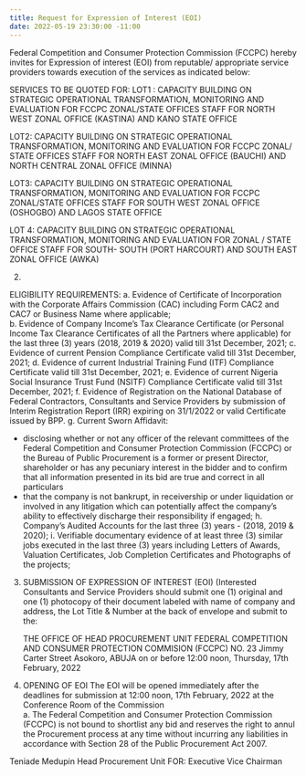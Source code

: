 ```yaml
---
title: Request for Expression of Interest (EOI)
date: 2022-05-19 23:30:00 -11:00
---
```




Federal Competition and Consumer Protection Commission (FCCPC) hereby invites for Expression of interest (EOI) from reputable/ appropriate service providers towards execution of the services as indicated below:

SERVICES TO BE QUOTED FOR:
LOT1 : CAPACITY BUILDING ON STRATEGIC OPERATIONAL TRANSFORMATION, MONITORING AND EVALUATION FOR FCCPC ZONAL/STATE OFFICES STAFF FOR NORTH WEST ZONAL OFFICE (KASTINA) AND KANO STATE OFFICE

LOT2: CAPACITY BUILDING ON STRATEGIC OPERATIONAL TRANSFORMATION, MONITORING AND EVALUATION FOR FCCPC ZONAL/ STATE OFFICES STAFF FOR NORTH EAST ZONAL OFFICE (BAUCHI) AND NORTH CENTRAL ZONAL OFFICE (MINNA)
 
LOT3: CAPACITY BUILDING ON STRATEGIC OPERATIONAL TRANSFORMATION, MONITORING AND EVALUATION FOR FCCPC ZONAL/STATE OFFICES STAFF FOR SOUTH WEST ZONAL OFFICE (OSHOGBO) AND LAGOS STATE OFFICE


LOT 4: CAPACITY BUILDING ON STRATEGIC OPERATIONAL TRANSFORMATION, MONITORING AND EVALUATION FOR ZONAL / STATE OFFICE STAFF FOR SOUTH- SOUTH  (PORT HARCOURT) AND SOUTH EAST ZONAL OFFICE (AWKA)







2.	 
ELIGIBILITY REQUIREMENTS:
a.	Evidence of Certificate of Incorporation with the Corporate Affairs Commission (CAC) including Form CAC2 and CAC7 or Business Name where applicable;  
b.	Evidence of Company Income’s Tax Clearance Certificate (or Personal Income Tax Clearance Certificates of all the Partners where applicable) for the last three (3) years (2018, 2019 & 2020) valid till 31st December, 2021;
c.	Evidence of current Pension Compliance Certificate valid till 31st December, 2021;
d.	Evidence of current Industrial Training Fund (ITF) Compliance Certificate valid till 31st December, 2021;
e.	Evidence of current Nigeria Social Insurance Trust Fund (NSITF) Compliance Certificate valid till 31st December, 2021; 
f.	Evidence of Registration on the National Database of Federal Contractors, Consultants and Service Providers by submission of Interim Registration Report (IRR) expiring on 31/1/2022 or valid Certificate issued by BPP. 
g.	Current Sworn Affidavit:
-	disclosing whether or not any officer of the relevant committees of the Federal Competition and Consumer Protection Commission (FCCPC) or the Bureau of Public Procurement is a former or present Director, shareholder or has any pecuniary interest in the bidder and to confirm that all information presented in its bid are true and correct in all particulars
-	that the company is not bankrupt, in receivership or under liquidation or involved in any litigation which can potentially affect the company’s ability to effectively discharge their responsibility if engaged;
h.	Company’s Audited Accounts for the last three (3) years - (2018, 2019 & 2020);
i.	Verifiable documentary evidence of at least three (3) similar jobs executed in the last three (3) years including Letters of Awards, Valuation Certificates, Job Completion Certificates and Photographs of the projects;

3.	SUBMISSION OF EXPRESSION OF INTEREST (EOI) (Interested Consultants and Service Providers should submit one (1) original and one (1) photocopy of their document  labeled with name of company and address, the Lot Title & Number at the back of envelope and submit to the: 

	THE OFFICE OF HEAD PROCUREMENT UNIT
        FEDERAL COMPETITION AND CONSUMER PROTECTION COMMISION (FCCPC)
	NO. 23 Jimmy Carter Street Asokoro, ABUJA
	on or before 12:00 noon, Thursday, 17th February, 2022
 	

4.	OPENING OF EOI 
The EOI will be opened immediately after the deadlines for submission at 12:00 noon, 17th February, 2022 at the Conference Room of the Commission  
a.	The Federal Competition and Consumer Protection Commission  (FCCPC) is not bound to shortlist any bid and reserves the right to annul the Procurement process at any time without incurring any liabilities in accordance with Section 28 of the Public Procurement Act 2007. 




Teniade Medupin
Head Procurement Unit
FOR: Executive Vice Chairman


